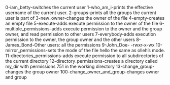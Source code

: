 0-iam_betty-switches the current user
1-who_am_i-prints the effective username of the current user.
2-groups-prints all the groups the current user is part of
3-new_owner-changes the owner of the file
4-empty-creates an empty file
5-execute-adds execute permission to the owner of the file
6-multiple_permissions-adds execute permission to the owner and the group owner, and read permission to other users
7-everybody-adds execution permission to the owner, the group owner and the other users
8-James_Bond-Other users: all the permissions
9-John_Doe- -rwxr-x-wx
10-mirror_permissions-sets the mode of the file hello the same as olleh’s mode.
11-directories_permissions-adds execute permission to all subdirectories of the current directory
12-directory_permissions-creates a directory called my_dir with permissions 751 in the working directory
13-change_group-changes the group owner
100-change_owner_and_group-changes owner and group
